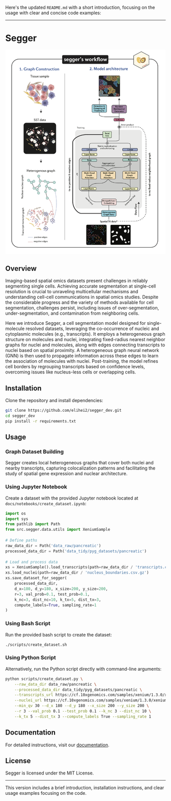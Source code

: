 Here's the updated `README.md` with a short introduction, focusing on the usage with clear and concise code examples:

---

# Segger

![Segger Model](docs/images/Segger_model_08_2024.png)

## Overview

Imaging-based spatial omics datasets present challenges in reliably segmenting single cells. Achieving accurate segmentation at single-cell resolution is crucial to unraveling multicellular mechanisms and understanding cell-cell communications in spatial omics studies. Despite the considerable progress and the variety of methods available for cell segmentation, challenges persist, including issues of over-segmentation, under-segmentation, and contamination from neighboring cells. 

Here we introduce Segger, a cell segmentation model designed for single-molecule resolved datasets, leveraging the co-occurrence of nucleic and cytoplasmic molecules (e.g., transcripts). It employs a heterogeneous graph structure on molecules and nuclei, integrating fixed-radius nearest neighbor graphs for nuclei and molecules, along with edges connecting transcripts to nuclei based on spatial proximity. A heterogeneous graph neural network (GNN) is then used to propagate information across these edges to learn the association of molecules with nuclei. Post-training, the model refines cell borders by regrouping transcripts based on confidence levels, overcoming issues like nucleus-less cells or overlapping cells.



## Installation

Clone the repository and install dependencies:

```bash
git clone https://github.com/elihei2/segger_dev.git
cd segger_dev
pip install -r requirements.txt
```

## Usage

### Graph Dataset Building

Segger creates local heterogeneous graphs that cover both nuclei and nearby transcripts, capturing colocalization patterns and facilitating the study of spatial gene expression and nuclear architecture.

### Using Jupyter Notebook

Create a dataset with the provided Jupyter notebook located at `docs/notebooks/create_dataset.ipynb`:

```python
import os
import sys
from pathlib import Path
from src.segger.data.utils import XeniumSample

# Define paths
raw_data_dir = Path('data_raw/pancreatic')
processed_data_dir = Path('data_tidy/pyg_datasets/pancreatic')

# Load and process data
xs = XeniumSample().load_transcripts(path=raw_data_dir / 'transcripts.csv.gz', min_qv=30)
xs.load_nuclei(path=raw_data_dir / 'nucleus_boundaries.csv.gz')
xs.save_dataset_for_segger(
    processed_data_dir, 
    d_x=180, d_y=180, x_size=200, y_size=200, 
    r=3, val_prob=0.1, test_prob=0.1,
    k_nc=3, dist_nc=10, k_tx=5, dist_tx=3,
    compute_labels=True, sampling_rate=1
)
```

### Using Bash Script

Run the provided bash script to create the dataset:

```bash
./scripts/create_dataset.sh
```

### Using Python Script

Alternatively, run the Python script directly with command-line arguments:

```bash
python scripts/create_dataset.py \
    --raw_data_dir data_raw/pancreatic \
    --processed_data_dir data_tidy/pyg_datasets/pancreatic \
    --transcripts_url https://cf.10xgenomics.com/samples/xenium/1.3.0/xenium_human_pancreas/analysis/transcripts.csv.gz \
    --nuclei_url https://cf.10xgenomics.com/samples/xenium/1.3.0/xenium_human_pancreas/analysis/nucleus_boundaries.csv.gz \
    --min_qv 30 --d_x 180 --d_y 180 --x_size 200 --y_size 200 \
    --r 3 --val_prob 0.1 --test_prob 0.1 --k_nc 3 --dist_nc 10 \
    --k_tx 5 --dist_tx 3 --compute_labels True --sampling_rate 1
```

## Documentation

For detailed instructions, visit our [documentation](docs/index.html).

## License

Segger is licensed under the MIT License.

---

This version includes a brief introduction, installation instructions, and clear usage examples focusing on the code.
